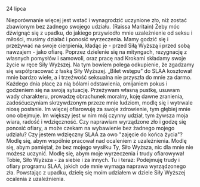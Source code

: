 24 lipca

Nieporównanie więcej jest wstać i wynagrodzić uczynione zło, niż zostać zbawionym bez żadnego swojego udziału. (Raissa Maritain)
 Żeby móc dźwignąć się z upadku, do jakiego przywiodło mnie uzależnienie od seksu i miłości, musimy działać i ponosić wyrzeczenia. Mamy godzić się i przeżywać na swoje cierpienia, kładąc je - przed Siłą Wyższą i przed sobą nawzajem - jako ofiarę. Poprzez dzielenie się na mityngach, rezygnację z własnych pomysłów i samowoli, oraz pracę nad Krokami składamy swoje życie w ręce Siły Wyższej. Na tym bowiem polega odkupienie, że zgadzamy się współpracować z łaską Siły Wyższej. „Bilet wstępu” do SLAA kosztował mnie bardzo wiele, a i trzeźwość seksualna nie przyszła do mnie za darmo. Każdego dnia płacę za nią bólami odstawienia, omijaniem pokus i godzeniem się na swoją sytuację. Przeżywam własną pustkę, usuwam wady charakteru, prowadzę obrachunek moralny, koję dawne zranienia, zadośćuczyniam skrzywdzonym przeze mnie ludziom, modlę się i wytrwale niosę posłanie. Im więcej ofiarowuję za swoje zdrowienie, tym głębiej mnie ono obejmuje. Im większy jest w nim mój czynny udział, tym żywsza moja wiara, radość i wdzięczność.
 Czy naprawiam wyrządzone zło i godzę się ponosić ofiary, a może czekam na wybawienie bez żadnego mojego udziału? Czy jestem wdzięczny SLAA za owo "zajęcie do końca życia"?
 Modlę się, abym wspólnie pracował nad ocaleniem z uzależnienia. Modlę się, abym pamiętał, że bez mojego wysiłku Ty, Siło Wyższa, nic dla mnie nie możesz uczynić. Modlę się, abym moje wyrzeczenia i trudy ofiarowywał Tobie, Siło Wyższa - za siebie i za innych.
 Tu i teraz: Podejmuję trudy i ofiary programu SLAA, jakich ode mnie wymaga naprawa wyrządzonego zła. Powstając z upadku, dzielę się moim udziałem w dziele Siły Wyższej ocalenia z uzależnienia.
